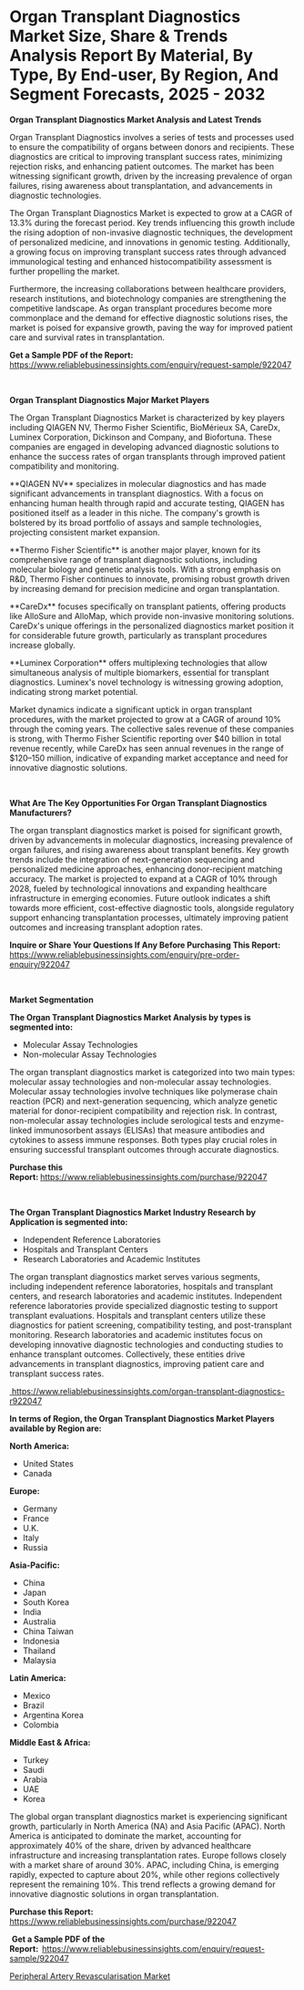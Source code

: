 <p><h1>Organ Transplant Diagnostics Market Size, Share & Trends Analysis Report By Material, By Type, By End-user, By Region, And Segment Forecasts, 2025 - 2032</h1></p><p><strong>Organ Transplant Diagnostics Market Analysis and Latest Trends</strong></p>
<p><p>Organ Transplant Diagnostics involves a series of tests and processes used to ensure the compatibility of organs between donors and recipients. These diagnostics are critical to improving transplant success rates, minimizing rejection risks, and enhancing patient outcomes. The market has been witnessing significant growth, driven by the increasing prevalence of organ failures, rising awareness about transplantation, and advancements in diagnostic technologies.</p><p>The Organ Transplant Diagnostics Market is expected to grow at a CAGR of 13.3% during the forecast period. Key trends influencing this growth include the rising adoption of non-invasive diagnostic techniques, the development of personalized medicine, and innovations in genomic testing. Additionally, a growing focus on improving transplant success rates through advanced immunological testing and enhanced histocompatibility assessment is further propelling the market.</p><p>Furthermore, the increasing collaborations between healthcare providers, research institutions, and biotechnology companies are strengthening the competitive landscape. As organ transplant procedures become more commonplace and the demand for effective diagnostic solutions rises, the market is poised for expansive growth, paving the way for improved patient care and survival rates in transplantation.</p></p>
<p><strong>Get a Sample PDF of the Report:&nbsp;</strong> <a href="https://www.reliablebusinessinsights.com/enquiry/request-sample/922047?utm_campaign=2242&utm_medium=2&utm_source=Github&utm_content=ia&utm_term=07032025&utm_id=organ-transplant-diagnostics">https://www.reliablebusinessinsights.com/enquiry/request-sample/922047</a></p>
<p>&nbsp;</p>
<p><strong>Organ Transplant Diagnostics Major Market Players</strong></p>
<p><p>The Organ Transplant Diagnostics Market is characterized by key players including QIAGEN NV, Thermo Fisher Scientific, BioMérieux SA, CareDx, Luminex Corporation, Dickinson and Company, and Biofortuna. These companies are engaged in developing advanced diagnostic solutions to enhance the success rates of organ transplants through improved patient compatibility and monitoring.</p><p>**QIAGEN NV** specializes in molecular diagnostics and has made significant advancements in transplant diagnostics. With a focus on enhancing human health through rapid and accurate testing, QIAGEN has positioned itself as a leader in this niche. The company's growth is bolstered by its broad portfolio of assays and sample technologies, projecting consistent market expansion.</p><p>**Thermo Fisher Scientific** is another major player, known for its comprehensive range of transplant diagnostic solutions, including molecular biology and genetic analysis tools. With a strong emphasis on R&D, Thermo Fisher continues to innovate, promising robust growth driven by increasing demand for precision medicine and organ transplantation.</p><p>**CareDx** focuses specifically on transplant patients, offering products like AlloSure and AlloMap, which provide non-invasive monitoring solutions. CareDx's unique offerings in the personalized diagnostics market position it for considerable future growth, particularly as transplant procedures increase globally.</p><p>**Luminex Corporation** offers multiplexing technologies that allow simultaneous analysis of multiple biomarkers, essential for transplant diagnostics. Luminex's novel technology is witnessing growing adoption, indicating strong market potential.</p><p>Market dynamics indicate a significant uptick in organ transplant procedures, with the market projected to grow at a CAGR of around 10% through the coming years. The collective sales revenue of these companies is strong, with Thermo Fisher Scientific reporting over $40 billion in total revenue recently, while CareDx has seen annual revenues in the range of $120–150 million, indicative of expanding market acceptance and need for innovative diagnostic solutions.</p></p>
<p>&nbsp;</p>
<p><strong>What Are The Key Opportunities For Organ Transplant Diagnostics Manufacturers?</strong></p>
<p><p>The organ transplant diagnostics market is poised for significant growth, driven by advancements in molecular diagnostics, increasing prevalence of organ failures, and rising awareness about transplant benefits. Key growth trends include the integration of next-generation sequencing and personalized medicine approaches, enhancing donor-recipient matching accuracy. The market is projected to expand at a CAGR of 10% through 2028, fueled by technological innovations and expanding healthcare infrastructure in emerging economies. Future outlook indicates a shift towards more efficient, cost-effective diagnostic tools, alongside regulatory support enhancing transplantation processes, ultimately improving patient outcomes and increasing transplant adoption rates.</p></p>
<p><strong>Inquire or Share Your Questions If Any Before Purchasing This Report:</strong> <a href="https://www.reliablebusinessinsights.com/enquiry/pre-order-enquiry/922047?utm_campaign=2242&utm_medium=2&utm_source=Github&utm_content=ia&utm_term=07032025&utm_id=organ-transplant-diagnostics">https://www.reliablebusinessinsights.com/enquiry/pre-order-enquiry/922047</a></p>
<p>&nbsp;</p>
<p><strong>Market Segmentation</strong></p>
<p><strong>The Organ Transplant Diagnostics Market Analysis by types is segmented into:</strong></p>
<p><ul><li>Molecular Assay Technologies</li><li>Non-molecular Assay Technologies</li></ul></p>
<p><p>The organ transplant diagnostics market is categorized into two main types: molecular assay technologies and non-molecular assay technologies. Molecular assay technologies involve techniques like polymerase chain reaction (PCR) and next-generation sequencing, which analyze genetic material for donor-recipient compatibility and rejection risk. In contrast, non-molecular assay technologies include serological tests and enzyme-linked immunosorbent assays (ELISAs) that measure antibodies and cytokines to assess immune responses. Both types play crucial roles in ensuring successful transplant outcomes through accurate diagnostics.</p></p>
<p><strong>Purchase this Report:&nbsp;</strong><a href="https://www.reliablebusinessinsights.com/purchase/922047?utm_campaign=2242&utm_medium=2&utm_source=Github&utm_content=ia&utm_term=07032025&utm_id=organ-transplant-diagnostics">https://www.reliablebusinessinsights.com/purchase/922047</a></p>
<p>&nbsp;</p>
<p><strong>The Organ Transplant Diagnostics Market Industry Research by Application is segmented into:</strong></p>
<p><ul><li>Independent Reference Laboratories</li><li>Hospitals and Transplant Centers</li><li>Research Laboratories and Academic Institutes</li></ul></p>
<p><p>The organ transplant diagnostics market serves various segments, including independent reference laboratories, hospitals and transplant centers, and research laboratories and academic institutes. Independent reference laboratories provide specialized diagnostic testing to support transplant evaluations. Hospitals and transplant centers utilize these diagnostics for patient screening, compatibility testing, and post-transplant monitoring. Research laboratories and academic institutes focus on developing innovative diagnostic technologies and conducting studies to enhance transplant outcomes. Collectively, these entities drive advancements in transplant diagnostics, improving patient care and transplant success rates.</p></p>
<p><a href="https://www.reliablebusinessinsights.com/organ-transplant-diagnostics-r922047?utm_campaign=2242&utm_medium=2&utm_source=Github&utm_content=ia&utm_term=07032025&utm_id=organ-transplant-diagnostics">&nbsp;https://www.reliablebusinessinsights.com/organ-transplant-diagnostics-r922047</a></p>
<p><strong>In terms of Region, the Organ Transplant Diagnostics Market Players available by Region are:</strong></p>
<p>
    <p> <strong> North America: </strong>
        <ul>
            <li>United States</li>
            <li>Canada</li>
        </ul>
        </p> 
    <p> <strong> Europe: </strong>
        <ul>
            <li>Germany</li>
            <li>France</li>
            <li>U.K.</li>
            <li>Italy</li>
            <li>Russia</li>
        </ul>
        </p> 
    <p> <strong> Asia-Pacific: </strong>
        <ul>
            <li>China</li>
            <li>Japan</li>
            <li>South Korea</li>
            <li>India</li>
            <li>Australia</li>
            <li>China Taiwan</li>
            <li>Indonesia</li>
            <li>Thailand</li>
            <li>Malaysia</li>
        </ul>
        </p> 
    <p> <strong> Latin America: </strong>
        <ul>
            <li>Mexico</li>
            <li>Brazil</li>
            <li>Argentina Korea</li>
            <li>Colombia</li>
        </ul>
        </p> 
    <p> <strong> Middle East & Africa: </strong>
        <ul>
            <li>Turkey</li>
            <li>Saudi</li>
            <li>Arabia</li>
            <li>UAE</li>
            <li>Korea</li>
        </ul>
    </p>
    </p>
<p><p>The global organ transplant diagnostics market is experiencing significant growth, particularly in North America (NA) and Asia Pacific (APAC). North America is anticipated to dominate the market, accounting for approximately 40% of the share, driven by advanced healthcare infrastructure and increasing transplantation rates. Europe follows closely with a market share of around 30%. APAC, including China, is emerging rapidly, expected to capture about 20%, while other regions collectively represent the remaining 10%. This trend reflects a growing demand for innovative diagnostic solutions in organ transplantation.</p></p>
<p><strong>Purchase this Report: </strong><a href="https://www.reliablebusinessinsights.com/purchase/922047?utm_campaign=2242&utm_medium=2&utm_source=Github&utm_content=ia&utm_term=07032025&utm_id=organ-transplant-diagnostics">https://www.reliablebusinessinsights.com/purchase/922047</a></p>
<p>&nbsp;<strong>Get a Sample PDF of the Report:&nbsp;&nbsp;</strong><a href="https://www.reliablebusinessinsights.com/enquiry/request-sample/922047?utm_campaign=2242&utm_medium=2&utm_source=Github&utm_content=ia&utm_term=07032025&utm_id=organ-transplant-diagnostics">https://www.reliablebusinessinsights.com/enquiry/request-sample/922047</a></p>
<p><strong></strong></p>
<p><p><a href="https://github.com/MariaWashington76/Market-Research-Report-List-1/blob/main/peripheral-artery-revascularisation-market.md?utm_campaign=2242&utm_medium=2&utm_source=Github&utm_content=ia&utm_term=07032025&utm_id=organ-transplant-diagnostics">Peripheral Artery Revascularisation Market</a></p></p>